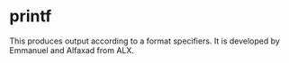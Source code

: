 # printf

This produces output according to a format specifiers.
It is developed by Emmanuel and Alfaxad from ALX.
